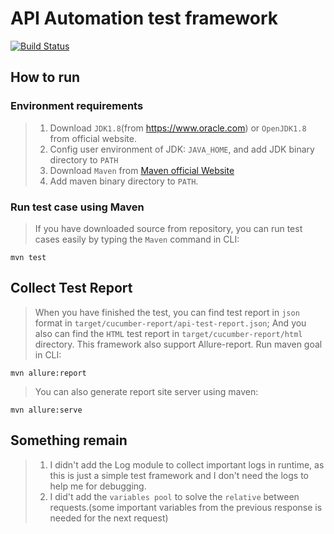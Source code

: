 # API Automation test framework
[![Build Status](https://travis-ci.org/jimmyseraph/BankAPI.svg?branch=master)](https://travis-ci.org/jimmyseraph/BankAPI)
## How to run
### Environment requirements
> 1. Download `JDK1.8`(from https://www.oracle.com) or `OpenJDK1.8` from official website.
> 2. Config user environment of JDK: `JAVA_HOME`, and add JDK binary directory to `PATH`
> 3. Download `Maven` from [Maven official Website](https://maven.apache.org)
> 4. Add maven binary directory to `PATH`.

### Run test case using Maven
> If you have downloaded source from repository, you can run test cases easily by typing the `Maven` command in CLI:
```shell
mvn test
```
## Collect Test Report
> When you have finished the test, you can find test report in `json` format in `target/cucumber-report/api-test-report.json`;
> And you also can find the `HTML` test report in `target/cucumber-report/html` directory.
> This framework also support Allure-report. Run maven goal in CLI:
```shell
mvn allure:report
```
> You can also generate report site server using maven:
```shell
mvn allure:serve
```

## Something remain
> 1. I didn't add the Log module to collect important logs in runtime, as this is just a simple test framework and I don't need the logs to help me for debugging.
> 2. I did't add the `variables pool` to solve the `relative` between requests.(some important variables from the previous response is needed for the next request)